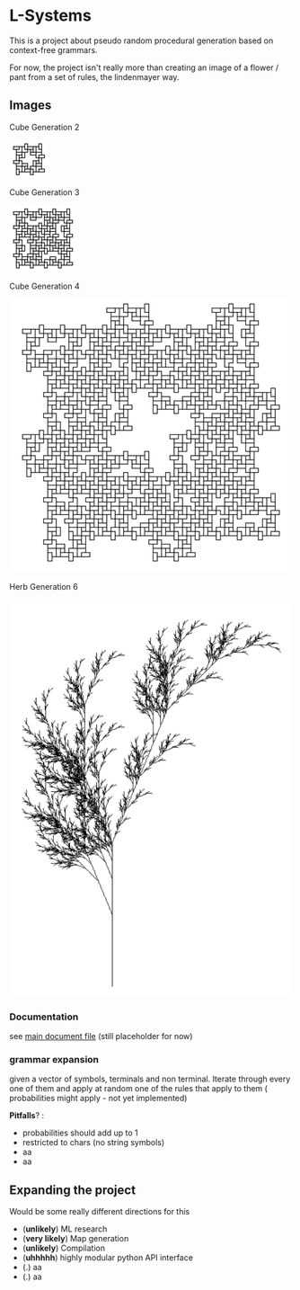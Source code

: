 # L-Systems
This is a project about pseudo random procedural generation based on context-free grammars.

For now, the project isn't really more than creating an image of a flower / pant from a set of rules, the lindenmayer way.

## Images
Cube Generation 2

![cube_thing_gen2](documentation/images/cube_thing_gen2.PNG)


Cube Generation 3

![cube_thing_gen2](documentation/images/cube_thing_gen3.PNG)

Cube Generation 4

![cube_thing_gen2](documentation/images/cube_thing_gen4.PNG)

Herb Generation 6

![Herb gen 6](documentation/images/herb.PNG)



### Documentation

see [main document file](documentation/main_doc.md) (still placeholder for now)

### grammar expansion
given a vector of symbols, terminals and non terminal. Iterate through every one of them and apply at random one of the rules that apply to them ( probabilities might apply - not yet implemented)

__Pitfalls__? :
 - probabilities should add up to 1
 - restricted to chars (no string symbols)
 - aa
 - aa




## Expanding the project
Would be some really different directions for this

 - (__unlikely__) ML research
 - (__very likely__) Map generation
 - (__unlikely__) Compilation
 - (__uhhhhh__) highly modular python API interface
 - (.) aa
 - (.) aa